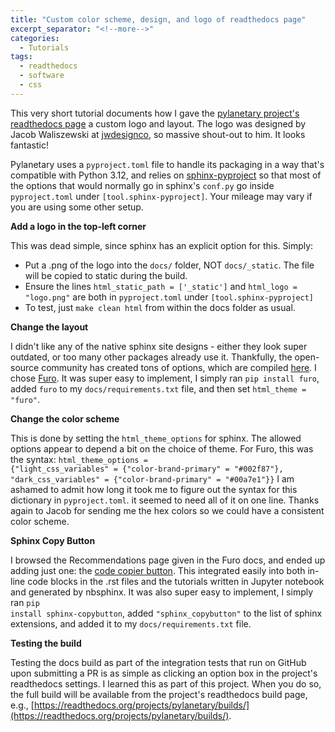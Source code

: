```yaml
---
title: "Custom color scheme, design, and logo of readthedocs page"
excerpt_separator: "<!--more-->"
categories:
  - Tutorials
tags:
  - readthedocs
  - software
  - css
---
```


This very short tutorial documents how I gave the [pylanetary project's readthedocs page](https://pylanetary.readthedocs.io/en/latest/) a custom logo and layout. The logo was designed by Jacob Waliszewski at [jwdesignco](https://www.jwdesignco.com/), so massive shout-out to him. It looks fantastic!

Pylanetary uses a <code>pyproject.toml</code> file to handle its packaging in a way that's compatible with Python 3.12, and relies on [sphinx-pyproject](https://sphinx-pyproject.readthedocs.io/en/latest/) so that most of the options that would normally go in sphinx's <code>conf.py</code> go inside <code>pyproject.toml</code> under <code>[tool.sphinx-pyproject]</code>. Your mileage may vary if you are using some other setup.

<b> Add a logo in the top-left corner </b>

This was dead simple, since sphinx has an explicit option for this. Simply:
<ul>
  <li> Put a .png of the logo into the <code>docs/</code> folder, NOT <code>docs/_static</code>. The file will be copied to static during the build. </li>
  <li> Ensure the lines <code>html_static_path = ['_static']</code> and <code>html_logo = "logo.png"</code> are both in <code>pyproject.toml</code> under <code>[tool.sphinx-pyproject]</code> </li>
  <li> To test, just <code>make clean html</code> from within the docs folder as usual. </li>
</ul>

<b> Change the layout </b>

I didn't like any of the native sphinx site designs - either they look super outdated, or too many other packages already use it. Thankfully, the open-source community has created tons of options, which are compiled [here](https://sphinx-themes.org/#themes). I chose [Furo](https://github.com/pradyunsg/furo). It was super easy to implement, I simply ran <code>pip install furo</code>, added <code>furo</code> to my <code>docs/requirements.txt</code> file, and then set <code>html_theme = "furo"</code>. 

<b> Change the color scheme </b>

This is done by setting the <code>html_theme_options</code> for sphinx. The allowed options appear to depend a bit on the choice of theme. For Furo, this was the syntax:
<code>html_theme_options = {"light_css_variables" = {"color-brand-primary" = "#002f87"}, "dark_css_variables" = {"color-brand-primary" = "#00a7e1"}}</code>
I am ashamed to admit how long it took me to figure out the syntax for this dictionary in <code>pyproject.toml</code>. it seemed to need all of it on one line. Thanks again to Jacob for sending me the hex colors so we could have a consistent color scheme.

<b> Sphinx Copy Button </b>

I browsed the Recommendations page given in the Furo docs, and ended up adding just one: the [code copier button](https://github.com/executablebooks/sphinx-copybutton). This integrated easily into both in-line code blocks in the .rst files and the tutorials written in Jupyter notebook and generated by nbsphinx. It was also super easy to implement, I simply ran <code>pip install sphinx-copybutton</code>, added <code>"sphinx_copybutton"</code> to the list of sphinx extensions, and added it to my <code>docs/requirements.txt</code> file. 

<b> Testing the build </b>

Testing the docs build as part of the integration tests that run on GitHub upon submitting a PR is as simple as clicking an option box in the project's readthedocs settings. I learned this as part of this project. When you do so, the full build will be available from the project's readthedocs build page, e.g., [https://readthedocs.org/projects/pylanetary/builds/](https://readthedocs.org/projects/pylanetary/builds/).